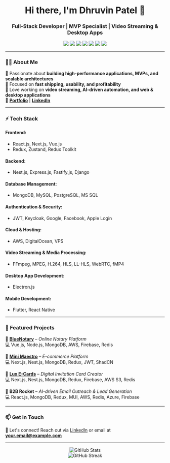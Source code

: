 <h1 align="center">Hi there, I'm Dhruvin Patel 👋</h1>
<h3 align="center">Full-Stack Developer | MVP Specialist | Video Streaming & Desktop Apps</h3>

<p align="center">
  <img src="https://img.shields.io/badge/TypeScript-3178C6?style=for-the-badge&logo=typescript&logoColor=white" />
  <img src="https://img.shields.io/badge/JavaScript-F7DF1E?style=for-the-badge&logo=javascript&logoColor=black" />
  <img src="https://img.shields.io/badge/React-61DAFB?style=for-the-badge&logo=react&logoColor=black" />
  <img src="https://img.shields.io/badge/Nest.js-E0234E?style=for-the-badge&logo=nestjs&logoColor=white" />
  <img src="https://img.shields.io/badge/Next.js-000000?style=for-the-badge&logo=nextdotjs&logoColor=white" />
  <img src="https://img.shields.io/badge/Node.js-339933?style=for-the-badge&logo=nodedotjs&logoColor=white" />
  <img src="https://img.shields.io/badge/Electron-47848F?style=for-the-badge&logo=electron&logoColor=white" />
</p>

---

### 👨‍💻 About Me  
🚀 Passionate about **building high-performance applications, MVPs, and scalable architectures**  
📌 Focused on **fast shipping, usability, and profitability**  
🎯 Love working on **video streaming, AI-driven automation, and web & desktop applications**  
🔗 **[Portfolio](#)** | **[LinkedIn](https://linkedin.com/in/yourprofile)**  

---

### ⚡ Tech Stack  

#### **Frontend:**  
- React.js, Next.js, Vue.js  
- Redux, Zustand, Redux Toolkit  

#### **Backend:**  
- Nest.js, Express.js, Fastify.js, Django  

#### **Database Management:**  
- MongoDB, MySQL, PostgreSQL, MS SQL  

#### **Authentication & Security:**  
- JWT, Keycloak, Google, Facebook, Apple Login  

#### **Cloud & Hosting:**  
- AWS, DigitalOcean, VPS  

#### **Video Streaming & Media Processing:**  
- FFmpeg, MPEG, H.264, HLS, LL-HLS, WebRTC, fMP4  

#### **Desktop App Development:**  
- Electron.js  

#### **Mobile Development:**  
- Flutter, React Native  

---

### 📌 Featured Projects  

🔹 **[BlueNotary](https://bluenotary.us/)** – *Online Notary Platform*  
💻 Vue.js, Node.js, MongoDB, AWS, Firebase, Redis  

🔹 **[Mini Maestro](https://mini-maestro.com/en)** – *E-commerce Platform*  
💻 Next.js, Nest.js, MongoDB, Redux, JWT, ShadCN  

🔹 **[Lux E-Cards](https://lux-ecards.com/en)** – *Digital Invitation Card Creator*  
💻 Next.js, Nest.js, MongoDB, Redux, Firebase, AWS S3, Redis  

🔹 **B2B Rocket** – *AI-driven Email Outreach & Lead Generation*  
💻 React.js, MongoDB, Redux, MUI, AWS, Redis, Azure, Firebase  

---

### 📫 Get in Touch  
💬 Let's connect! Reach out via [LinkedIn](https://linkedin.com/in/yourprofile) or email at **your.email@example.com**  

---

<p align="center">
  <img src="https://github-readme-stats.vercel.app/api?username=yourgithubusername&show_icons=true&theme=radical" alt="GitHub Stats" />
  <br />
  <img src="https://github-readme-streak-stats.herokuapp.com/?user=yourgithubusername&theme=radical" alt="GitHub Streak" />
</p>
